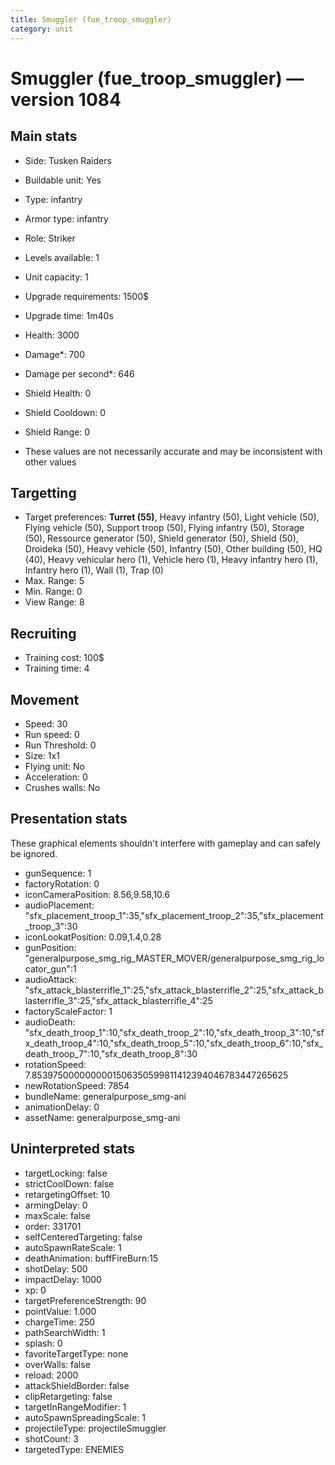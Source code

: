 ```yaml
---
title: Smuggler (fue_troop_smuggler)
category: unit
---
```


# Smuggler (fue_troop_smuggler) — version 1084

## Main stats

  * Side: Tusken Raiders
  * Buildable unit: Yes
  * Type: infantry
  * Armor type: infantry
  * Role: Striker
  * Levels available: 1
  * Unit capacity: 1
  * Upgrade requirements: 1500$
  * Upgrade time: 1m40s
  * Health: 3000
  * Damage*: 700
  * Damage per second*: 646
  * Shield Health: 0
  * Shield Cooldown: 0
  * Shield Range: 0

* These values are not necessarily accurate and may be inconsistent with other values

## Targetting

  * Target preferences: **Turret (55)**, Heavy infantry (50), Light vehicle (50), Flying vehicle (50), Support troop (50), Flying infantry (50), Storage (50), Ressource generator (50), Shield generator (50), Shield (50), Droideka (50), Heavy vehicle (50), Infantry (50), Other building (50), HQ (40), Heavy vehicular hero (1), Vehicle hero (1), Heavy infantry hero (1), Infantry hero (1), Wall (1), Trap (0)
  * Max. Range: 5
  * Min. Range: 0
  * View Range: 8

## Recruiting

  * Training cost: 100$
  * Training time: 4

## Movement

  * Speed: 30
  * Run speed: 0
  * Run Threshold: 0
  * Size: 1x1
  * Flying unit: No
  * Acceleration: 0
  * Crushes walls: No

## Presentation stats

These graphical elements shouldn't interfere with gameplay and can safely be ignored.

  * gunSequence: 1
  * factoryRotation: 0
  * iconCameraPosition: 8.56,9.58,10.6
  * audioPlacement: "sfx_placement_troop_1":35,"sfx_placement_troop_2":35,"sfx_placement_troop_3":30
  * iconLookatPosition: 0.09,1.4,0.28
  * gunPosition: "generalpurpose_smg_rig_MASTER_MOVER/generalpurpose_smg_rig_locator_gun":1
  * audioAttack: "sfx_attack_blasterrifle_1":25,"sfx_attack_blasterrifle_2":25,"sfx_attack_blasterrifle_3":25,"sfx_attack_blasterrifle_4":25
  * factoryScaleFactor: 1
  * audioDeath: "sfx_death_troop_1":10,"sfx_death_troop_2":10,"sfx_death_troop_3":10,"sfx_death_troop_4":10,"sfx_death_troop_5":10,"sfx_death_troop_6":10,"sfx_death_troop_7":10,"sfx_death_troop_8":30
  * rotationSpeed: 7.8539750000000001506350599811412394046783447265625
  * newRotationSpeed: 7854
  * bundleName: generalpurpose_smg-ani
  * animationDelay: 0
  * assetName: generalpurpose_smg-ani

## Uninterpreted stats

  * targetLocking: false
  * strictCoolDown: false
  * retargetingOffset: 10
  * armingDelay: 0
  * maxScale: false
  * order: 331701
  * selfCenteredTargeting: false
  * autoSpawnRateScale: 1
  * deathAnimation: buffFireBurn:15
  * shotDelay: 500
  * impactDelay: 1000
  * xp: 0
  * targetPreferenceStrength: 90
  * pointValue: 1.000
  * chargeTime: 250
  * pathSearchWidth: 1
  * splash: 0
  * favoriteTargetType: none
  * overWalls: false
  * reload: 2000
  * attackShieldBorder: false
  * clipRetargeting: false
  * targetInRangeModifier: 1
  * autoSpawnSpreadingScale: 1
  * projectileType: projectileSmuggler
  * shotCount: 3
  * targetedType: ENEMIES

